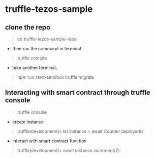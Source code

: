 # truffle-tezos-sample

## clone the repo

> cd truffle-tezos-sample-repo
- then run the command in terminal
> truffle compile

- take another terminal:

 > npm run start-sandbox
 > truffle migrate

## Interacting with smart contract through truffle console

>truffle console
- create instance
>truffle(development)> let instance = await Counter.deployed()
- interact with smart contract function
>truffle(development)> await instance.increment(2) 
